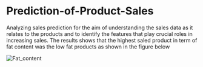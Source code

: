 # Prediction-of-Product-Sales
Analyzing sales prediction for the aim of understanding the sales data as it relates to the products and to identify the features that play crucial roles in increasing sales.
The results shows that the highest saled product in term of fat content was the low fat products as shown in the figure below

![Fat_content](https://github.com/user-attachments/assets/f1d2800e-00ba-4454-8d4f-820011ee5b44)





